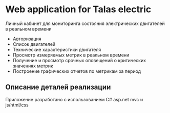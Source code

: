 # Web application for Talas electric
Личный кабинет для мониторинга состояния электрических двигателей в реальном времени
* Авторизация
* Список двигателей
* Технические характеристики двигателя
* Просмотр измеряемых метрик в реальном времени
* Получение и просмотр срочных оповещений о критических значениях метрик
* Построение графических отчетов по метрикам за период

## Описание деталей реализации
Приложение разработано с использованием C# asp.net mvc и js/html/css
